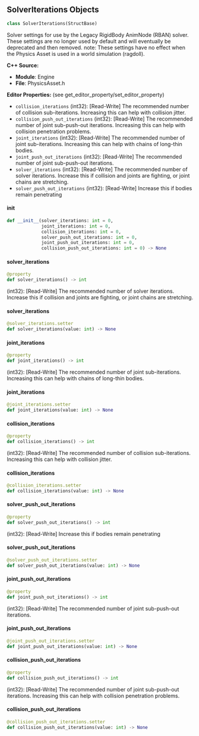 ## SolverIterations Objects

```python
class SolverIterations(StructBase)
```

Solver settings for use by the Legacy RigidBody AnimNode (RBAN) solver.
These settings are no longer used by default and will eventually be deprecated and then removed.
note: These settings have no effect when the Physics Asset is used in a world simulation (ragdoll).

**C++ Source:**

- **Module**: Engine
- **File**: PhysicsAsset.h

**Editor Properties:** (see get_editor_property/set_editor_property)

- ``collision_iterations`` (int32):  [Read-Write] The recommended number of collision sub-iterations. Increasing this can help with collision jitter.
- ``collision_push_out_iterations`` (int32):  [Read-Write] The recommended number of joint sub-push-out iterations. Increasing this can help with collision penetration problems.
- ``joint_iterations`` (int32):  [Read-Write] The recommended number of joint sub-iterations. Increasing this can help with chains of long-thin bodies.
- ``joint_push_out_iterations`` (int32):  [Read-Write] The recommended number of joint sub-push-out iterations.
- ``solver_iterations`` (int32):  [Read-Write] The recommended number of solver iterations. Increase this if collision and joints are fighting, or joint chains are stretching.
- ``solver_push_out_iterations`` (int32):  [Read-Write] Increase this if bodies remain penetrating

<a id="unreal.SolverIterations.__init__"></a>

#### __init__

```python
def __init__(solver_iterations: int = 0,
             joint_iterations: int = 0,
             collision_iterations: int = 0,
             solver_push_out_iterations: int = 0,
             joint_push_out_iterations: int = 0,
             collision_push_out_iterations: int = 0) -> None
```

<a id="unreal.SolverIterations.solver_iterations"></a>

#### solver_iterations

```python
@property
def solver_iterations() -> int
```

(int32):  [Read-Write] The recommended number of solver iterations. Increase this if collision and joints are fighting, or joint chains are stretching.

<a id="unreal.SolverIterations.solver_iterations"></a>

#### solver_iterations

```python
@solver_iterations.setter
def solver_iterations(value: int) -> None
```

<a id="unreal.SolverIterations.joint_iterations"></a>

#### joint_iterations

```python
@property
def joint_iterations() -> int
```

(int32):  [Read-Write] The recommended number of joint sub-iterations. Increasing this can help with chains of long-thin bodies.

<a id="unreal.SolverIterations.joint_iterations"></a>

#### joint_iterations

```python
@joint_iterations.setter
def joint_iterations(value: int) -> None
```

<a id="unreal.SolverIterations.collision_iterations"></a>

#### collision_iterations

```python
@property
def collision_iterations() -> int
```

(int32):  [Read-Write] The recommended number of collision sub-iterations. Increasing this can help with collision jitter.

<a id="unreal.SolverIterations.collision_iterations"></a>

#### collision_iterations

```python
@collision_iterations.setter
def collision_iterations(value: int) -> None
```

<a id="unreal.SolverIterations.solver_push_out_iterations"></a>

#### solver_push_out_iterations

```python
@property
def solver_push_out_iterations() -> int
```

(int32):  [Read-Write] Increase this if bodies remain penetrating

<a id="unreal.SolverIterations.solver_push_out_iterations"></a>

#### solver_push_out_iterations

```python
@solver_push_out_iterations.setter
def solver_push_out_iterations(value: int) -> None
```

<a id="unreal.SolverIterations.joint_push_out_iterations"></a>

#### joint_push_out_iterations

```python
@property
def joint_push_out_iterations() -> int
```

(int32):  [Read-Write] The recommended number of joint sub-push-out iterations.

<a id="unreal.SolverIterations.joint_push_out_iterations"></a>

#### joint_push_out_iterations

```python
@joint_push_out_iterations.setter
def joint_push_out_iterations(value: int) -> None
```

<a id="unreal.SolverIterations.collision_push_out_iterations"></a>

#### collision_push_out_iterations

```python
@property
def collision_push_out_iterations() -> int
```

(int32):  [Read-Write] The recommended number of joint sub-push-out iterations. Increasing this can help with collision penetration problems.

<a id="unreal.SolverIterations.collision_push_out_iterations"></a>

#### collision_push_out_iterations

```python
@collision_push_out_iterations.setter
def collision_push_out_iterations(value: int) -> None
```

<a id="unreal.NeuralProfileStruct"></a>